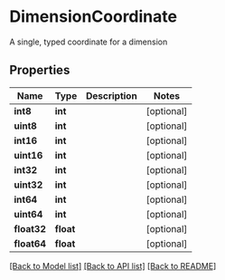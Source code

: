 # DimensionCoordinate

A single, typed coordinate for a dimension

## Properties

| Name        | Type      | Description | Notes      |
| ----------- | --------- | ----------- | ---------- |
| **int8**    | **int**   |             | [optional] |
| **uint8**   | **int**   |             | [optional] |
| **int16**   | **int**   |             | [optional] |
| **uint16**  | **int**   |             | [optional] |
| **int32**   | **int**   |             | [optional] |
| **uint32**  | **int**   |             | [optional] |
| **int64**   | **int**   |             | [optional] |
| **uint64**  | **int**   |             | [optional] |
| **float32** | **float** |             | [optional] |
| **float64** | **float** |             | [optional] |

[[Back to Model list]](../README.md#documentation-for-models) [[Back to API list]](../README.md#documentation-for-api-endpoints) [[Back to README]](../README.md)
